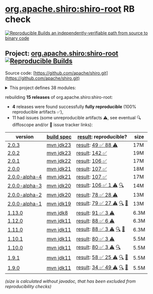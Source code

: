 [org.apache.shiro:shiro-root](https://central.sonatype.com/artifact/org.apache.shiro/shiro-root/versions) RB check
=======

[![Reproducible Builds](https://reproducible-builds.org/images/logos/rb.svg) an independently-verifiable path from source to binary code](https://reproducible-builds.org/)

## Project: [org.apache.shiro:shiro-root](https://central.sonatype.com/artifact/org.apache.shiro/shiro-root/versions) [![Reproducible Builds](https://img.shields.io/endpoint?url=https://raw.githubusercontent.com/jvm-repo-rebuild/reproducible-central/master/content/org/apache/shiro/badge.json)](https://github.com/jvm-repo-rebuild/reproducible-central/blob/master/content/org/apache/shiro/README.md)

Source code: [https://github.com/apache/shiro.git](https://github.com/apache/shiro.git)

<details><summary>This project defines 38 modules:</summary>

* [org.apache.shiro.crypto:shiro-crypto-support](https://central.sonatype.com/artifact/org.apache.shiro.crypto/shiro-crypto-support/overview)
* [org.apache.shiro.crypto:shiro-hashes-argon2](https://central.sonatype.com/artifact/org.apache.shiro.crypto/shiro-hashes-argon2/overview)
* [org.apache.shiro.crypto:shiro-hashes-bcrypt](https://central.sonatype.com/artifact/org.apache.shiro.crypto/shiro-hashes-bcrypt/overview)
* [org.apache.shiro.tools:shiro-tools](https://central.sonatype.com/artifact/org.apache.shiro.tools/shiro-tools/overview)
* [org.apache.shiro.tools:shiro-tools-hasher](https://central.sonatype.com/artifact/org.apache.shiro.tools/shiro-tools-hasher/overview)
* [org.apache.shiro:shiro-all](https://central.sonatype.com/artifact/org.apache.shiro/shiro-all/overview)
* [org.apache.shiro:shiro-aspectj](https://central.sonatype.com/artifact/org.apache.shiro/shiro-aspectj/overview)
* [org.apache.shiro:shiro-bom](https://central.sonatype.com/artifact/org.apache.shiro/shiro-bom/overview)
* [org.apache.shiro:shiro-cache](https://central.sonatype.com/artifact/org.apache.shiro/shiro-cache/overview)
* [org.apache.shiro:shiro-cas](https://central.sonatype.com/artifact/org.apache.shiro/shiro-cas/overview)
* [org.apache.shiro:shiro-cdi](https://central.sonatype.com/artifact/org.apache.shiro/shiro-cdi/overview)
* [org.apache.shiro:shiro-config](https://central.sonatype.com/artifact/org.apache.shiro/shiro-config/overview)
* [org.apache.shiro:shiro-config-core](https://central.sonatype.com/artifact/org.apache.shiro/shiro-config-core/overview)
* [org.apache.shiro:shiro-config-ogdl](https://central.sonatype.com/artifact/org.apache.shiro/shiro-config-ogdl/overview)
* [org.apache.shiro:shiro-core](https://central.sonatype.com/artifact/org.apache.shiro/shiro-core/overview)
* [org.apache.shiro:shiro-crypto](https://central.sonatype.com/artifact/org.apache.shiro/shiro-crypto/overview)
* [org.apache.shiro:shiro-crypto-cipher](https://central.sonatype.com/artifact/org.apache.shiro/shiro-crypto-cipher/overview)
* [org.apache.shiro:shiro-crypto-core](https://central.sonatype.com/artifact/org.apache.shiro/shiro-crypto-core/overview)
* [org.apache.shiro:shiro-crypto-hash](https://central.sonatype.com/artifact/org.apache.shiro/shiro-crypto-hash/overview)
* [org.apache.shiro:shiro-ehcache](https://central.sonatype.com/artifact/org.apache.shiro/shiro-ehcache/overview)
* [org.apache.shiro:shiro-event](https://central.sonatype.com/artifact/org.apache.shiro/shiro-event/overview)
* [org.apache.shiro:shiro-features](https://central.sonatype.com/artifact/org.apache.shiro/shiro-features/overview)
* [org.apache.shiro:shiro-guice](https://central.sonatype.com/artifact/org.apache.shiro/shiro-guice/overview)
* [org.apache.shiro:shiro-hazelcast](https://central.sonatype.com/artifact/org.apache.shiro/shiro-hazelcast/overview)
* [org.apache.shiro:shiro-jakarta-ee](https://central.sonatype.com/artifact/org.apache.shiro/shiro-jakarta-ee/overview)
* [org.apache.shiro:shiro-jaxrs](https://central.sonatype.com/artifact/org.apache.shiro/shiro-jaxrs/overview)
* [org.apache.shiro:shiro-jcache](https://central.sonatype.com/artifact/org.apache.shiro/shiro-jcache/overview)
* [org.apache.shiro:shiro-lang](https://central.sonatype.com/artifact/org.apache.shiro/shiro-lang/overview)
* [org.apache.shiro:shiro-quartz](https://central.sonatype.com/artifact/org.apache.shiro/shiro-quartz/overview)
* [org.apache.shiro:shiro-root](https://central.sonatype.com/artifact/org.apache.shiro/shiro-root/overview)
* [org.apache.shiro:shiro-servlet-plugin](https://central.sonatype.com/artifact/org.apache.shiro/shiro-servlet-plugin/overview)
* [org.apache.shiro:shiro-spring](https://central.sonatype.com/artifact/org.apache.shiro/shiro-spring/overview)
* [org.apache.shiro:shiro-spring-boot](https://central.sonatype.com/artifact/org.apache.shiro/shiro-spring-boot/overview)
* [org.apache.shiro:shiro-spring-boot-starter](https://central.sonatype.com/artifact/org.apache.shiro/shiro-spring-boot-starter/overview)
* [org.apache.shiro:shiro-spring-boot-web-starter](https://central.sonatype.com/artifact/org.apache.shiro/shiro-spring-boot-web-starter/overview)
* [org.apache.shiro:shiro-support](https://central.sonatype.com/artifact/org.apache.shiro/shiro-support/overview)
* [org.apache.shiro:shiro-test-coverage](https://central.sonatype.com/artifact/org.apache.shiro/shiro-test-coverage/overview)
* [org.apache.shiro:shiro-web](https://central.sonatype.com/artifact/org.apache.shiro/shiro-web/overview)
</details>

rebuilding **15 releases** of org.apache.shiro:shiro-root:
- **4** releases were found successfully **fully reproducible** (100% reproducible artifacts :white_check_mark:),
- 11 had issues (some unreproducible artifacts :warning:, see eventual :mag: diffoscope and/or :memo: issue tracker links):

| version | [build spec](/BUILDSPEC.md) | [result](https://reproducible-builds.org/docs/jvm/): reproducible? | size |
| -- | --------- | ------ | -- |
| [2.0.3](https://central.sonatype.com/artifact/org.apache.shiro/shiro-root/2.0.3/pom) | [mvn jdk23](shiro-2.0.3.buildspec) | [result](shiro-root-2.0.3.buildinfo): [49 :white_check_mark:  88 :warning:](shiro-root-2.0.3.buildcompare) | 17M |
| [2.0.2](https://central.sonatype.com/artifact/org.apache.shiro/shiro-root/2.0.2/pom) | [mvn jdk23](shiro-2.0.2.buildspec) | [result](shiro-root-2.0.2.buildinfo): [142 :white_check_mark: ](shiro-root-2.0.2.buildcompare) | 19M |
| [2.0.1](https://central.sonatype.com/artifact/org.apache.shiro/shiro-root/2.0.1/pom) | [mvn jdk22](shiro-2.0.1.buildspec) | [result](shiro-root-2.0.1.buildinfo): [106 :white_check_mark: ](shiro-root-2.0.1.buildcompare) | 17M |
| [2.0.0](https://central.sonatype.com/artifact/org.apache.shiro/shiro-root/2.0.0/pom) | [mvn jdk21](shiro-2.0.0.buildspec) | [result](shiro-root-2.0.0.buildinfo): [107 :white_check_mark: ](shiro-root-2.0.0.buildcompare) | 18M |
| [2.0.0-alpha-4](https://central.sonatype.com/artifact/org.apache.shiro/shiro-root/2.0.0-alpha-4/pom) | [mvn jdk21](shiro-2.0.0-alpha-4.buildspec) | [result](shiro-root-2.0.0-alpha-4.buildinfo): [107 :white_check_mark: ](shiro-root-2.0.0-alpha-4.buildcompare) | 17M |
| [2.0.0-alpha-3](https://central.sonatype.com/artifact/org.apache.shiro/shiro-root/2.0.0-alpha-3/pom) | [mvn jdk20](shiro-2.0.0-alpha-3.buildspec) | [result](shiro-root-2.0.0-alpha-3.buildinfo): [106 :white_check_mark:  1 :warning:](shiro-root-2.0.0-alpha-3.buildcompare) [:mag:](shiro-root-2.0.0-alpha-3.diffoscope) | 14M |
| [2.0.0-alpha-2](https://central.sonatype.com/artifact/org.apache.shiro/shiro-root/2.0.0-alpha-2/pom) | [mvn jdk20](shiro-2.0.0-alpha-2.buildspec) | [result](shiro-root-2.0.0-alpha-2.buildinfo): [78 :white_check_mark:  28 :warning:](shiro-root-2.0.0-alpha-2.buildcompare) | 13M |
| [2.0.0-alpha-1](https://central.sonatype.com/artifact/org.apache.shiro/shiro-root/2.0.0-alpha-1/pom) | [mvn jdk19](shiro-2.0.0-alpha-1.buildspec) | [result](shiro-root-2.0.0-alpha-1.buildinfo): [79 :white_check_mark:  27 :warning:](shiro-root-2.0.0-alpha-1.buildcompare) [:mag:](shiro-root-2.0.0-alpha-1.diffoscope) [:memo:](https://github.com/apache/shiro/pull/1013) | 13M |
| [1.13.0](https://central.sonatype.com/artifact/org.apache.shiro/shiro-root/1.13.0/pom) | [mvn jdk8](shiro-1.13.0.buildspec) | [result](shiro-root-1.13.0.buildinfo): [91 :white_check_mark:  3 :warning:](shiro-root-1.13.0.buildcompare) | 6.3M |
| [1.12.0](https://central.sonatype.com/artifact/org.apache.shiro/shiro-root/1.12.0/pom) | [mvn jdk11](shiro-1.12.0.buildspec) | [result](shiro-root-1.12.0.buildinfo): [88 :white_check_mark:  6 :warning:](shiro-root-1.12.0.buildcompare) | 6.3M |
| [1.11.0](https://central.sonatype.com/artifact/org.apache.shiro/shiro-root/1.11.0/pom) | [mvn jdk11](shiro-1.11.0.buildspec) | [result](shiro-root-1.11.0.buildinfo): [88 :white_check_mark:  3 :warning:](shiro-root-1.11.0.buildcompare) [:mag:](shiro-root-1.11.0.diffoscope) [:memo:](https://github.com/apache/shiro/pull/1013) | 6.3M |
| [1.10.1](https://central.sonatype.com/artifact/org.apache.shiro/shiro-root/1.10.1/pom) | [mvn jdk11](shiro-1.10.1.buildspec) | [result](shiro-root-1.10.1.buildinfo): [80 :white_check_mark:  3 :warning:](shiro-root-1.10.1.buildcompare) | 5.5M |
| [1.10.0](https://central.sonatype.com/artifact/org.apache.shiro/shiro-root/1.10.0/pom) | [mvn jdk11](shiro-1.10.0.buildspec) | [result](shiro-root-1.10.0.buildinfo): [80 :white_check_mark:  3 :warning:](shiro-root-1.10.0.buildcompare) [:mag:](shiro-root-1.10.0.diffoscope) | 5.5M |
| [1.9.1](https://central.sonatype.com/artifact/org.apache.shiro/shiro-root/1.9.1/pom) | [mvn jdk11](shiro-1.9.1.buildspec) | [result](shiro-root-1.9.1.buildinfo): [58 :white_check_mark:  25 :warning:](shiro-root-1.9.1.buildcompare) [:mag:](shiro-root-1.9.1.diffoscope) [:memo:](https://github.com/apache/shiro/pull/365) | 5.5M |
| [1.9.0](https://central.sonatype.com/artifact/org.apache.shiro/shiro-root/1.9.0/pom) | [mvn jdk11](shiro-1.9.0.buildspec) | [result](shiro-root-1.9.0.buildinfo): [34 :white_check_mark:  49 :warning:](shiro-root-1.9.0.buildcompare) [:mag:](shiro-root-1.9.0.diffoscope) [:memo:](https://github.com/apache/shiro/pull/351) | 5.5M |

<i>(size is calculated without javadoc, that has been excluded from reproducibility checks)</i>
